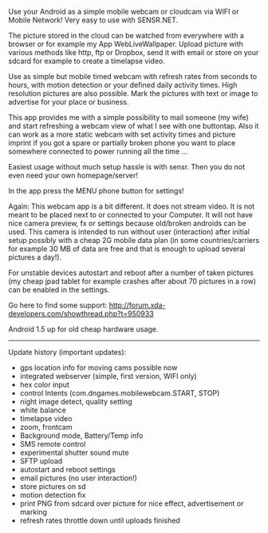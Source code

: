 Use your Android as a simple mobile webcam or cloudcam via WIFI or Mobile Network! Very easy to use with SENSR.NET.

The picture stored in the cloud can be watched from everywhere with a browser or for example my App WebLiveWallpaper. Upload picture with various methods like http, ftp or Dropbox, send it with email or store on your sdcard for example to create a timelapse video.

Use as simple but mobile timed webcam with refresh rates from seconds to hours, with motion detection or your defined daily activity times. High resolution pictures are also possible. Mark the pictures with text or image to advertise for your place or business.

This app provides me with a simple possibility to mail someone (my wife) and start refreshing a webcam view of what I see with one buttontap. Also it can work as a more static webcam with set activity times and picture imprint if you got a spare or partially broken phone you want to place somewhere connected to power running all the time ...

Easiest usage without much setup hassle is with sensr. Then you do not even need your own homepage/server!

In the app press the MENU phone button for settings!

Again:
This webcam app is a bit different. It does not stream video. It is not meant to be placed next to or connected to your Computer. It will not have nice camera preview, fx or settings because old/broken androids can be used. This camera is intended to run without user (interaction) after initial setup possibly with a cheap 2G mobile data plan (in some countries/carriers for example 30 MB of data are free and that is enough to upload several pictures a day!).

For unstable devices autostart and reboot after a number of taken pictures (my cheap jpad tablet for example crashes after about 70 pictures in a row) can be enabled in the settings.

Go here to find some support:
http://forum.xda-developers.com/showthread.php?t=950933

Android 1.5 up for old cheap hardware usage.

---

Update history (important updates):

+ gps location info for moving cams possible now
+ integrated webserver (simple, first version, WIFI only)
+ hex color input
+ control Intents (com.dngames.mobilewebcam.START, STOP)
+ night image detect, quality setting
+ white balance
+ timelapse video
+ zoom, frontcam
+ Background mode, Battery/Temp info
+ SMS remote control
+ experimental shutter sound mute
+ SFTP upload
+ autostart and reboot settings
+ email pictures (no user interaction!)
+ store pictures on sd
+ motion detection fix
+ print PNG from sdcard over picture for nice effect, advertisement or marking
+ refresh rates throttle down until uploads finished
